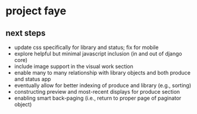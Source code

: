# project faye

## next steps
- update css specifically for library and status; fix for mobile
- explore helpful but minimal javascript inclusion (in and out of django core)
- include image support in the visual work section
- enable many to many relationship with library objects and both produce and status app
- eventually allow for better indexing of produce and library (e.g., sorting)
- constructing preview and most-recent displays for produce section
- enabling smart back-paging (i.e., return to proper page of paginator object)